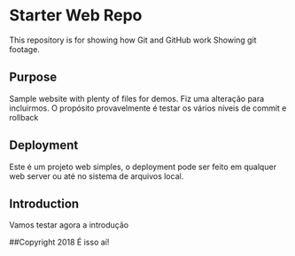 # Starter Web Repo

This repository is for showing how Git and GitHub work Showing git footage.

## Purpose

Sample website with plenty of files for demos. Fiz uma alteração para incluirmos.
O propósito provavelmente é testar os vários níveis de commit e rollback

## Deployment
Este é um projeto web simples, o deployment pode ser feito em qualquer web server ou até no sistema de arquivos local.
 
## Introduction
Vamos testar agora a introdução

##Copyright
2018 É isso aí!